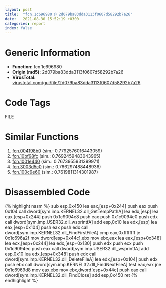 ```yaml
---
layout: post
title:  "fcn.1c696980 @ 2d079ba83dda3113f0607d58292b7a26"
date:   2021-08-30 15:52:19 +0300
categories: report
index: false
---
```


# Generic Information
- **Function:** fcn.1c696980
- **Origin (md5):** 2d079ba83dda3113f0607d58292b7a26
- **VirusTotal:** [virustotal.com/gui/file/2d079ba83dda3113f0607d58292b7a26][virustotal_ref]

# Code Tags
<span class="tag" id="FILE">FILE</span>


# Similar Functions

1. [fcn.004198b0][similar_1_ref] (sim.: 0.7792576016443059)
2. [fcn.10bf98fc][similar_2_ref] (sim.: 0.7692459483043965)
3. [fcn.1001e440][similar_3_ref] (sim.: 0.7673955931399971)
4. [fcn.3003d5c0][similar_4_ref] (sim.: 0.766297488448936)
5. [fcn.100c9e60][similar_5_ref] (sim.: 0.7619811314301987)


# Disassembled Code

{% highlight nasm %}
sub esp,0x450
lea eax,[esp+0x244]
push eax
push 0x104
call dword[sym.imp.KERNEL32.dll_GetTempPathA]
lea edx,[esp]
lea eax,[esp+0x244]
push 0x1c9094e8
push eax
push 0x1c9094e0
push edx
call dword[sym.imp.USER32.dll_wsprintfA]
add esp,0x10
lea edx,[esp]
lea eax,[esp+0x104]
push eax
push edx
call dword[sym.imp.KERNEL32.dll_FindFirstFileA]
cmp eax,0xffffffff
je 0x1c696a2f
mov dword[esp+0x44c],ebx
mov ebx,eax
lea eax,[esp+0x348]
lea ecx,[esp+0x244]
lea edx,[esp+0x130]
push edx
push ecx
push 0x1c9094ec
push eax
call dword[sym.imp.USER32.dll_wsprintfA]
add esp,0x10
lea edx,[esp+0x348]
push edx
call dword[sym.imp.KERNEL32.dll_DeleteFileA]
lea edx,[esp+0x104]
push edx
push ebx
call dword[sym.imp.KERNEL32.dll_FindNextFileA]
test eax,eax
jne 0x1c6969d8
mov eax,ebx
mov ebx,dword[esp+0x44c]
push eax
call dword[sym.imp.KERNEL32.dll_FindClose]
add esp,0x450
ret 
{% endhighlight %}


[similar_1_ref]: /report/fcn.004198b0@1160595edb203a63cb2ca3ce2ff04f47
[similar_2_ref]: /report/fcn.10bf98fc@89dc67d2f980e8488f97b1bf8cb24258
[similar_3_ref]: /report/fcn.1001e440@a7a698c732cb880967bd1318dc083d69
[similar_4_ref]: /report/fcn.3003d5c0@0a3653d3e8fb1320d70b4e1441359302
[similar_5_ref]: /report/fcn.100c9e60@89dc67d2f980e8488f97b1bf8cb24258
[virustotal_ref]: https://www.virustotal.com/gui/file/2d079ba83dda3113f0607d58292b7a26